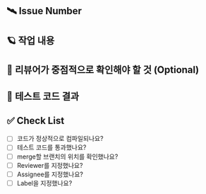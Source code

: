 ## 🛰️ Issue Number
<!-- 관련된 이슈 번호를 적어주세요. -->
<!-- 이슈 번호가 없을 경우, X라고 기입해주세요. -->

## 🪐 작업 내용
<!-- 주요 변경사항에 대해 설명해주세요 -->

## 👋 리뷰어가 중점적으로 확인해야 할 것 (Optional)
<!-- 리뷰어에게 중점적으로 리뷰 받고 싶은 부분을 적어주세요 -->

## 🔬 테스트 코드 결과
<!-- 테스트 코드를 작성하지 않았을 경우, 미작성 사유를 적어주세요. -->

## ✅ Check List
<!-- PR을 올리기 전, 머지를 하기 전 아래 체크리스트를 점검해주세요. -->
- [ ] 코드가 정상적으로 컴파일되나요?
- [ ] 테스트 코드를 통과했나요?
- [ ] merge할 브랜치의 위치를 확인했나요?
- [ ] Reviewer를 지정했나요?
- [ ] Assignee를 지정했나요?
- [ ] Label을 지정했나요?
